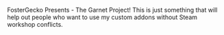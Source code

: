 FosterGecko Presents - The Garnet Project! This is just something that will help out people who want to use my custom addons without Steam workshop conflicts.
